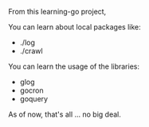 From this learning-go project, 

You can learn about local packages like:
- ./log 
- ./crawl 

You can learn the usage of the libraries: 
- glog
- gocron
- goquery

As of now, that's all ... 
no big deal.
